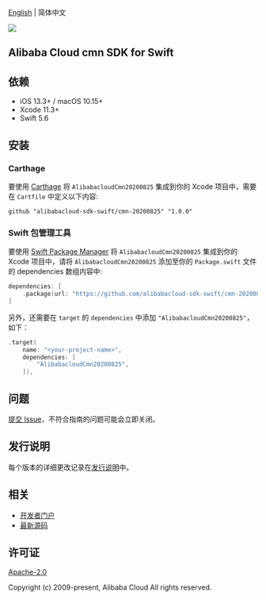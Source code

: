 [English](README.md) | 简体中文

![](https://aliyunsdk-pages.alicdn.com/icons/AlibabaCloud.svg)

## Alibaba Cloud cmn SDK for Swift

## 依赖

- iOS 13.3+ / macOS 10.15+
- Xcode 11.3+
- Swift 5.6

## 安装

### Carthage

要使用 [Carthage](https://github.com/Carthage/Carthage) 将 `AlibabacloudCmn20200825` 集成到你的 Xcode 项目中，需要在 `Cartfile` 中定义以下内容:

```ogdl
github "alibabacloud-sdk-swift/cmn-20200825" "1.0.0"
```

### Swift 包管理工具

要使用 [Swift Package Manager](https://swift.org/package-manager/) 将 `AlibabacloudCmn20200825` 集成到你的 Xcode 项目中，请将 `AlibabacloudCmn20200825` 添加至你的 `Package.swift` 文件的 dependencies 数组内容中:

```swift
dependencies: [
    .package(url: "https://github.com/alibabacloud-sdk-swift/cmn-20200825.git", from: "1.0.0")
]
```

另外，还需要在 `target` 的 `dependencies` 中添加 `"AlibabacloudCmn20200825"`，如下：

```swift
.target(
    name: "<your-project-name>",
    dependencies: [
        "AlibabacloudCmn20200825",
    ]),
```

## 问题

[提交 Issue](https://github.com/alibabacloud-sdk-swift/cmn-20200825/issues/new)，不符合指南的问题可能会立即关闭。

## 发行说明

每个版本的详细更改记录在[发行说明](./ChangeLog.txt)中。

## 相关

* [开发者门户](https://next.api.aliyun.com/home)
* [最新源码](https://github.com/alibabacloud-sdk-swift/cmn-20200825)

## 许可证

[Apache-2.0](http://www.apache.org/licenses/LICENSE-2.0)

Copyright (c) 2009-present, Alibaba Cloud All rights reserved.
